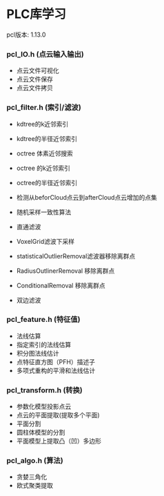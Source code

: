
# PLC库学习

pcl版本: 1.13.0


### pcl_IO.h (点云输入输出)

- 点云文件可视化
- 点云文件保存
- 点云文件拷贝


### pcl_filter.h (索引/滤波)

- kdtree的k近邻索引
- kdtree的半径近邻索引
- octree 体素近邻搜索
- octree 的k近邻索引
- octree的半径近邻索引
- 检测从beforCloud点云到afterCloud点云增加的点集
- 随机采样一致性算法

- 直通滤波
- VoxelGrid滤波下采样
- statisticalOutlierRemoval滤波器移除离群点
- RadiusOutlinerRemoval 移除离群点
- ConditionalRemoval 移除离群点
- 双边滤波


### pcl_feature.h (特征值)

- 法线估算
- 指定索引的法线估算
- 积分图法线估计
- 点特征直方图（PFH）描述子
- 多项式重构的平滑和法线估计


### pcl_transform.h (转换)

- 参数化模型投影点云
- 点云的平面提取(提取多个平面)
- 平面分割
- 圆柱体模型的分割
- 平面模型上提取凸（凹）多边形


### pcl_algo.h (算法)

- 贪婪三角化
- 欧式聚类提取



